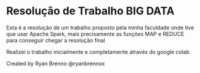 # Resolução de Trabalho BIG DATA

Esta é a resolução de um trabalho proposto pela minha faculdade onde tive que usar Apache Spark, mais precisamente as funções MAP e REDUCE para conseguir chegar a resolução final

Realizei o trabalho inicialmente e completamente através do google colab




Created by Ryan Brenno  @ryanbrennox
